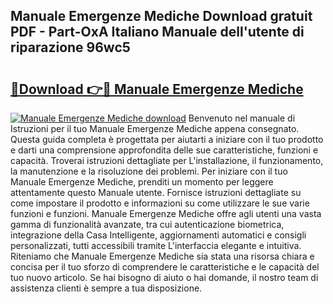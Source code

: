## Manuale Emergenze Mediche Download gratuit PDF - Part-OxA Italiano Manuale dell'utente di riparazione 96wc5

# <h2><a href="http://dfb54w.blite.top/?on=Manuale+Emergenze+Mediche">🔗Download 👉🔴 Manuale Emergenze Mediche</a></h2>

[![Manuale Emergenze Mediche download](https://i.imgur.com/lujVjoI.png)](http://dfb54w.blite.top/?on=Manuale+Emergenze+Mediche)
Benvenuto nel manuale di Istruzioni per il tuo Manuale Emergenze Mediche appena consegnato. Questa guida completa è progettata per aiutarti a iniziare con il tuo prodotto e darti una comprensione approfondita delle sue caratteristiche, funzioni e capacità. Troverai istruzioni dettagliate per L'installazione, il funzionamento, la manutenzione e la risoluzione dei problemi. Per iniziare con il tuo Manuale Emergenze Mediche, prenditi un momento per leggere attentamente questo Manuale utente. Fornisce istruzioni dettagliate su come impostare il prodotto e informazioni su come utilizzare le sue varie funzioni e funzioni. Manuale Emergenze Mediche offre agli utenti una vasta gamma di funzionalità avanzate, tra cui autenticazione biometrica, integrazione della Casa Intelligente, aggiornamenti automatici e consigli personalizzati, tutti accessibili tramite L'interfaccia elegante e intuitiva. Riteniamo che Manuale Emergenze Mediche sia stata una risorsa chiara e concisa per il tuo sforzo di comprendere le caratteristiche e le capacità del tuo nuovo articolo. Se hai bisogno di aiuto o hai domande, il nostro team di assistenza clienti è sempre a tua disposizione.
